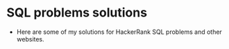 # SQL problems solutions
- Here are some of my solutions for HackerRank SQL problems and other websites.
